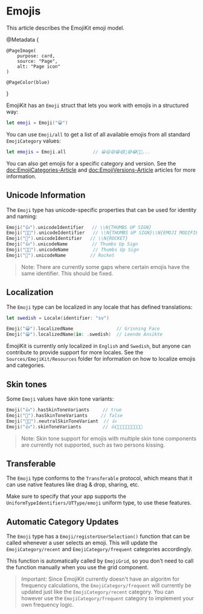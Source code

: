 # Emojis

This article describes the EmojiKit emoji model.

@Metadata {
    
    @PageImage(
        purpose: card,
        source: "Page",
        alt: "Page icon"
    )
    
    @PageColor(blue)
}

EmojiKit has an ``Emoji`` struct that lets you work with emojis in a structured way:

```swift
let emoji = Emoji("😀")
```

You can use ``Emoji/all`` to get a list of all available emojis from all standard ``EmojiCategory`` values:

```swift
let emojis = Emoji.all          // 😀😃😄😁😆🥹😅😂🤣🥲...
```

You can also get emojis for a specific category and version. See the <doc:EmojiCategories-Article> and <doc:EmojiVersions-Article> articles for more information.


## Unicode Information

The ``Emoji`` type has unicode-specific properties that can be used for identity and naming:

```swift
Emoji("👍").unicodeIdentifier   // \\N{THUMBS UP SIGN}
Emoji("👍🏿").unicodeIdentifier   // \\N{THUMBS UP SIGN}\\N{EMOJI MODIFIER FITZPATRICK TYPE-6}
Emoji("🚀").unicodeIdentifier   // \\N{ROCKET}
Emoji("👍").unicodeName         // Thumbs Up Sign
Emoji("👍🏿").unicodeName         // Thumbs Up Sign
Emoji("🚀").unicodeName         // Rocket
```

> Note: There are currently some gaps where certain emojis have the same identifier. This should be fixed.


## Localization

The ``Emoji`` type can be localized in any locale that has defined translations:

```swift
let swedish = Locale(identifier: "sv")

Emoji("😀").localizedName                // Grinning Face
Emoji("😀").localizedName(in: .swedish)  // Leende Ansikte
```

EmojiKit is currently only localized in `English` and `Swedish`, but anyone can contribute to provide support for more locales. See the `Sources/EmojiKit/Resources` folder for information on how to localize emojis and categories.


## Skin tones

Some ``Emoji`` values have skin tone variants:

```swift
Emoji("👍").hasSkinToneVariants     // true
Emoji("🚀").hasSkinToneVariants     // false
Emoji("👍🏿").neutralSkinToneVariant  // 👍
Emoji("👍").skinToneVariants        // 👍👍🏻👍🏼👍🏽👍🏾👍🏿
```

> Note: Skin tone support for emojis with multiple skin tone components are currently not supported, such as two persons kissing.


## Transferable

The ``Emoji`` type conforms to the `Transferable` protocol, which means that it can use native features like drag & drop, sharing, etc.

Make sure to specify that your app supports the ``UniformTypeIdentifiers/UTType/emoji`` uniform type, to use these features.  



## Automatic Category Updates

The ``Emoji`` type has a ``Emoji/registerUserSelection()`` function that can be called whenever a user selects an emoji. This will update the ``EmojiCategory/recent`` and ``EmojiCategory/frequent`` categories accordingly.

This function is automatically called by ``EmojiGrid``, so you don't need to call the function manually when you use the grid component.

> Important: Since EmojiKit currently doesn't have an algoritm for frequency calculations, the ``EmojiCategory/frequent`` will currently be updated just like the ``EmojiCategory/recent`` category. You can however use the ``EmojiCategory/frequent`` category to implement your own frequency logic.
